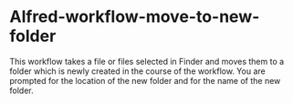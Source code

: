 # Alfred-workflow-move-to-new-folder
This workflow takes a file or files selected in Finder and moves them to a folder which is newly created in the course of the workflow. You are prompted for the location of the new folder and for the name of the new folder.
